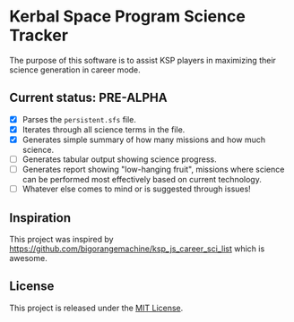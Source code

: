 # Kerbal Space Program Science Tracker

The purpose of this software is to assist KSP players in maximizing their
science generation in career mode.

## Current status: PRE-ALPHA

- [x] Parses the `persistent.sfs` file.
- [x] Iterates through all science terms in the file.
- [x] Generates simple summary of how many missions and how much science.
- [ ] Generates tabular output showing science progress.
- [ ] Generates report showing "low-hanging fruit", missions where science can be performed most effectively based on current technology.
- [ ] Whatever else comes to mind or is suggested through issues!

## Inspiration

This project was inspired by https://github.com/bigorangemachine/ksp_js_career_sci_list which is awesome.

## License

This project is released under the [MIT License](http://opensource.org/licenses/mit-license.php).  

